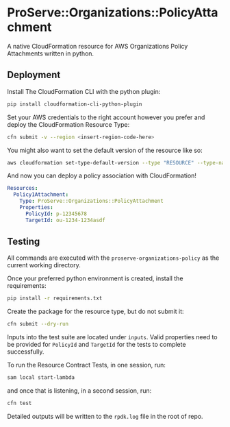 # ProServe::Organizations::PolicyAttachment

A native CloudFormation resource for AWS Organizations Policy Attachments written in python.

## Deployment

Install The CloudFormation CLI with the python plugin:

```sh
pip install cloudformation-cli-python-plugin
```

Set your AWS credentials to the right account however you prefer and deploy the CloudFormation Resource Type:

```sh
cfn submit -v --region <insert-region-code-here>
```

You might also want to set the default version of the resource like so:

```sh
aws cloudformation set-type-default-version --type "RESOURCE" --type-name "ProServe::Organizations::PolicyAttachment" --version-id "00000001"
```

And now you can deploy a policy association with CloudFormation!

```yaml
Resources:
  Policy1Attachment:
    Type: ProServe::Organizations::PolicyAttachment
    Properties:
      PolicyId: p-12345678
      TargetId: ou-1234-1234asdf

```

## Testing

All commands are executed with the `proserve-organizations-policy` as the current working directory.

Once your preferred python environment is created, install the requirements:

```sh
pip install -r requirements.txt
```

Create the package for the resource type, but do not submit it:

```sh
cfn submit --dry-run
```

Inputs into the test suite are located under `inputs`. Valid properties need to be provided for `PolicyId` and `TargetId` for the tests to complete successfully.

To run the Resource Contract Tests, in one session, run:

```sh
sam local start-lambda
```

and once that is listening, in a second session, run:

```sh
cfn test
```

Detailed outputs will be written to the `rpdk.log` file in the root of repo.
